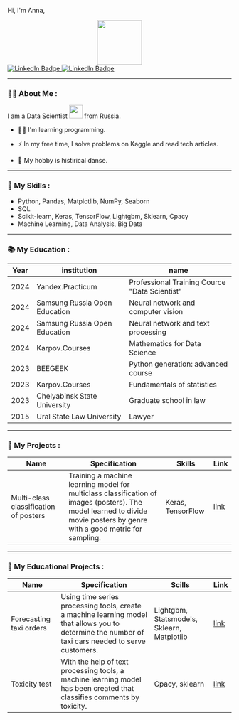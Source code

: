 Hi, I'm Anna,
<div id="header" align="center">
  <img src="https://media.giphy.com/media/M9gbBd9nbDrOTu1Mqx/giphy.gif" width="100"/>
</div>

<div id="badges">
  <a href="https://www.kaggle.com/matveevaanna">
    <img src="https://img.shields.io/badge/Kaggle-blue?style=for-the-badge&logo=kaggle&logoColor=white" alt="LinkedIn Badge"/>
  </a>
  <a href="https://t.me/Anna_pakir">
    <img src="https://img.shields.io/badge/Telegram-blue?style=for-the-badge&logo=telegram&logoColor=white" alt="LinkedIn Badge"/>
  </a>
 
</div>

---

### :woman_technologist: About Me :
I am a Data Scientist <img src="https://media.giphy.com/media/WUlplcMpOCEmTGBtBW/giphy.gif" width="30"> from Russia.
- :woman_student: I'm learning programming.

- :zap: In my free time, I solve problems on Kaggle and read tech articles.

- :woman_dancing: My hobby is histirical danse.

---
### :100: My Skills :
- Python, Pandas, Matplotlib, NumPy, Seaborn
- SQL
- Scikit-learn, Keras, TensorFlow, Lightgbm, Sklearn, Cpacy  
- Machine Learning, Data Analysis, Big Data
---

### :books: My Education :

| Year | institution | name |
| --- | --- | ---|
| 2024 | Yandex.Practicum | Professional Training Cource "Data Scientist"|
| 2024 | Samsung Russia Open Education | Neural network and computer vision |
| 2024 | Samsung Russia Open Education | Neural network and text processing |
| 2024 | Karpov.Courses | Mathematics for Data Science |
| 2023 | BEEGEEK | Python generation: advanced course |
| 2023 | Karpov.Courses | Fundamentals of statistics |
| 2023 | Chelyabinsk State University | Graduate school in law |
| 2015 | Ural State Law University | Lawyer |

---

### :open_book: My Projects :

| Name | Specification | Skills | Link |
| --- | --- | --- | --- |
| Multi-class classification of posters | Training a machine learning model for multiclass classification of images (posters). The model learned to divide movie posters by genre with a good metric for sampling.| Keras, TensorFlow | [link](https://github.com/AnnaPakir/Multiclass-classification-of-posters/blob/main/Posters.ipynb) |

---

### :book: My Educational Projects :

| Name | Specification | Scills | Link |
| --- | --- | --- | --- |
| Forecasting taxi orders | Using time series processing tools, create a machine learning model that allows you to determine the number of taxi cars needed to serve customers. | Lightgbm, Statsmodels, Sklearn, Matplotlib | [link](https://github.com/AnnaPakir/Taxi-order-forecasting/blob/main/Taxi.ipynb) |
| Toxicity test | With the help of text processing tools, a machine learning model has been created that classifies comments by toxicity.| Cpacy, sklearn | [link](https://github.com/AnnaPakir/toxicity-test/blob/main/Toxid.ipynb)|



